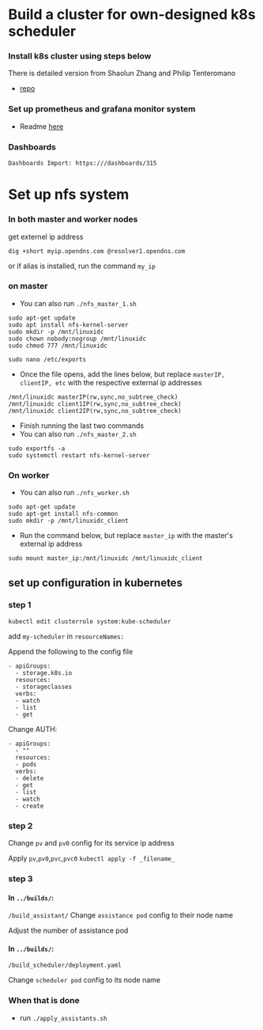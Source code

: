 # Build a cluster for own-designed k8s scheduler

### Install k8s cluster using steps below
There is detailed version from Shaolun Zhang and Philip Tenteromano
- [repo](https://github.com/ptenteromano/summer)

### Set up prometheus and grafana monitor system
- Readme [here](https://github.com/ptenteromano/progress-based-k8s-scheduler/blob/master/pgmonitor/README.md)

### Dashboards
```
Dashboards Import: https:///dashboards/315
```

# Set up nfs system

### In both master and worker nodes
get externel ip address
```
dig +short myip.opendns.com @resolver1.opendns.com
```
or if alias is installed, run the command `my_ip`

### on master
- You can also run `./nfs_master_1.sh`
```
sudo apt-get update
sudo apt install nfs-kernel-server
sudo mkdir -p /mnt/linuxidc
sudo chown nobody:nogroup /mnt/linuxidc
sudo chmod 777 /mnt/linuxidc

sudo nano /etc/exports
```

- Once the file opens, add the lines below, but replace `masterIP, clientIP, etc` with the respective external ip addresses

```
/mnt/linuxidc masterIP(rw,sync,no_subtree_check)
/mnt/linuxidc client1IP(rw,sync,no_subtree_check)
/mnt/linuxidc client2IP(rw,sync,no_subtree_check)
```

- Finish running the last two commands
- You can also run `./nfs_master_2.sh`

```
sudo exportfs -a
sudo systemctl restart nfs-kernel-server
```

### On worker
- You can also run `./nfs_worker.sh`
```
sudo apt-get update
sudo apt-get install nfs-common
sudo mkdir -p /mnt/linuxidc_client
```

- Run the command below, but replace `master_ip` with the master's external ip address
```
sudo mount master_ip:/mnt/linuxidc /mnt/linuxidc_client
```

## set up configuration in kubernetes

### step 1

```
kubectl edit clusterrole system:kube-scheduler
```

add `my-scheduler` in `resourceNames:`


Append the following to the config file
```
- apiGroups:
  - storage.k8s.io
  resources:
  - storageclasses
  verbs:
  - watch
  - list
  - get
```
Change AUTH:
```
- apiGroups:
  - ""
  resources:
  - pods
  verbs:
  - delete
  - get
  - list
  - watch
  - create
```

### step 2

Change `pv` and `pv0` config for its service ip address

Apply `pv`,`pv0`,`pvc`,`pvc0`
`kubectl apply -f _filename_`

### step 3

#### In `../builds/`:
`/build_assistant/`
Change `assistance pod` config to their node name

Adjust the number of assistance pod

#### In `../builds/`:
`/build_scheduler/deployment.yaml`

Change `scheduler pod` config to its node name

### When that is done
- run `./apply_assistants.sh`
